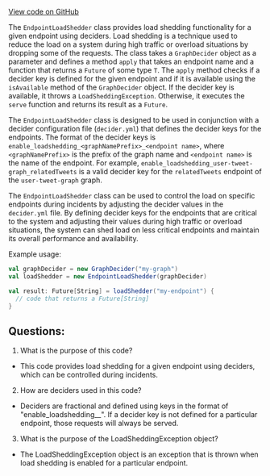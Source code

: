 [View code on GitHub](https://github.com/misbahsy/the-algorithm/src/scala/com/twitter/recos/decider/EndpointLoadShedder.scala)

The `EndpointLoadShedder` class provides load shedding functionality for a given endpoint using deciders. Load shedding is a technique used to reduce the load on a system during high traffic or overload situations by dropping some of the requests. The class takes a `GraphDecider` object as a parameter and defines a method `apply` that takes an endpoint name and a function that returns a `Future` of some type `T`. The `apply` method checks if a decider key is defined for the given endpoint and if it is available using the `isAvailable` method of the `GraphDecider` object. If the decider key is available, it throws a `LoadSheddingException`. Otherwise, it executes the `serve` function and returns its result as a `Future`.

The `EndpointLoadShedder` class is designed to be used in conjunction with a decider configuration file (`decider.yml`) that defines the decider keys for the endpoints. The format of the decider keys is `enable_loadshedding_<graphNamePrefix>_<endpoint name>`, where `<graphNamePrefix>` is the prefix of the graph name and `<endpoint name>` is the name of the endpoint. For example, `enable_loadshedding_user-tweet-graph_relatedTweets` is a valid decider key for the `relatedTweets` endpoint of the `user-tweet-graph` graph.

The `EndpointLoadShedder` class can be used to control the load on specific endpoints during incidents by adjusting the decider values in the `decider.yml` file. By defining decider keys for the endpoints that are critical to the system and adjusting their values during high traffic or overload situations, the system can shed load on less critical endpoints and maintain its overall performance and availability.

Example usage:

```scala
val graphDecider = new GraphDecider("my-graph")
val loadShedder = new EndpointLoadShedder(graphDecider)

val result: Future[String] = loadShedder("my-endpoint") {
  // code that returns a Future[String]
}
```
## Questions: 
 1. What is the purpose of this code?
- This code provides load shedding for a given endpoint using deciders, which can be controlled during incidents.

2. How are deciders used in this code?
- Deciders are fractional and defined using keys in the format of "enable_loadshedding_<graphNamePrefix>_<endpoint name>". If a decider key is not defined for a particular endpoint, those requests will always be served.

3. What is the purpose of the LoadSheddingException object?
- The LoadSheddingException object is an exception that is thrown when load shedding is enabled for a particular endpoint.